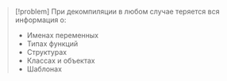 
> [!problem] 
> При декомпиляции в любом случае теряется вся информация о:
> - Именах переменных
> - Типах функций
> - Структурах
> - Классах и объектах
> - Шаблонах


